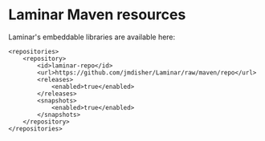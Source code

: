 # Laminar Maven resources

Laminar's embeddable libraries are available here:

```
<repositories>
	<repository>
		<id>laminar-repo</id>
		<url>https://github.com/jmdisher/Laminar/raw/maven/repo</url>
		<releases>
			<enabled>true</enabled>
		</releases>
		<snapshots>
			<enabled>true</enabled>
		</snapshots>
	</repository>
</repositories>
```

